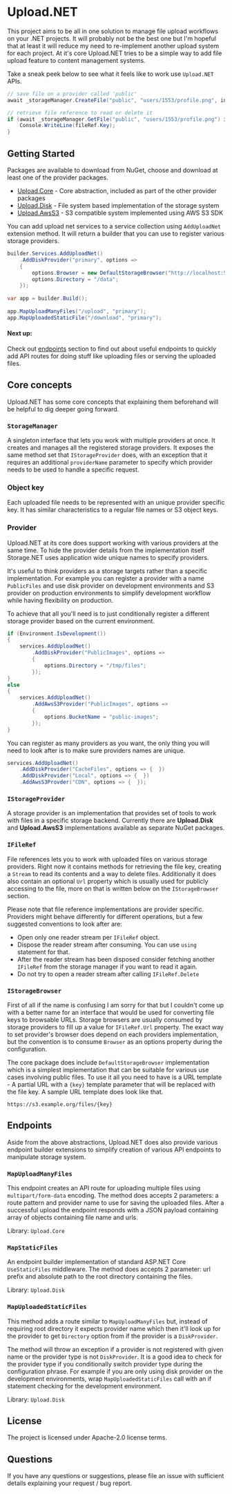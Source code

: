 # Upload.NET

This project aims to be all in one solution to manage file upload workflows on your .NET projects. It will probably not be the best one but I'm hopeful that at least it will reduce my need to re-implement another upload system for each project. At it's core Upload.NET tries to be a simple way to add file upload feature to content management systems.

Take a sneak peek below to see what it feels like to work use `Upload.NET` APIs.

```csharp
// save file on a provider called 'public'
await _storageManager.CreateFile("public", "users/1553/profile.png", inputStream);

// retrieve file reference to read or delete it
if (await _storageManager.GetFile("public", "users/1553/profile.png") is { } fileRef) {
    Console.WriteLine(fileRef.Key);
}
```

## Getting Started

Packages are available to download from NuGet, choose and download at least one of the provider packages.

- [Upload.Core](https://www.nuget.org/packages/Upload.Core/) - Core abstraction, included as part of the other provider packages
- [Upload.Disk](https://www.nuget.org/packages/Upload.Disk/) - File system based implementation of the storage system
- [Upload.AwsS3](https://www.nuget.org/packages/Upload.AwsS3/) - S3 compatible system implemented using AWS S3 SDK

You can add upload net services to a service collection using `AddUploadNet` extension method. It will return a builder that you can use to register various storage providers.

```csharp
builder.Services.AddUploadNet()
    .AddDiskProvider("primary", options =>
    {
        options.Browser = new DefaultStorageBrowser("http://localhost:5000/download/{key}");
        options.Directory = "/data";
    });
    
var app = builder.Build();
    
app.MapUploadManyFiles("/upload", "primary");
app.MapUploadedStaticFile("/download", "primary");
```

#### Next up:

Check out [endpoints](#endpoints) section to find out about useful endpoints to quickly add API routes for doing stuff like uploading files or serving the uploaded files.

## Core concepts

Upload.NET has some core concepts that explaining them beforehand will be helpful to dig deeper going forward.

### `StorageManager`

A singleton interface that lets you work with multiple providers at once. It creates and manages all the registered storage providers. It exposes the same method set that `IStorageProvider` does, with an exception that it requires an additional `providerName` parameter to specify which provider needs to be used to handle a specific request.

### Object key

Each uploaded file needs to be represented with an unique provider specific key. It has similar characteristics to a regular file names or S3 object keys.

### Provider

Upload.NET at its core does support working with various providers at the same time. To hide the provider details from the implementation itself Storage.NET uses application wide unique names to specify providers.

It's useful to think providers as a storage targets rather than a specific implementation. For example you can register a provider with a name `PublicFiles` and use disk provider on development environments and S3 provider on production environments to simplify development workflow while having flexibility on production.

To achieve that all you'll need is to just conditionally register a different storage provider based on the current environment.

```csharp
if (Environment.IsDevelopment())
{
    services.AddUploadNet()
        .AddDiskProvider("PublicImages", options =>
        {
            options.Directory = "/tmp/files";
        });
}
else
{
    services.AddUploadNet()
        .AddAwsS3Provider("PublicImages", options =>
        {
            options.BucketName = "public-images";
        });
}
```

You can register as many providers as you want, the only thing you will need to look after is to make sure providers names are unique.

```csharp
services.AddUploadNet()
    .AddDiskProvider("CacheFiles", options => {  })
    .AddDiskProvider("Local", options => {  })
    .AddAwsS3Provder("CDN", options => {  }); 
```

### `IStorageProvider`

A storage provider is an implementation that provides set of tools to work with files in a specific storage backend. Currently there are **Upload.Disk** and **Upload.AwsS3** implementations available as separate NuGet packages.

### `IFileRef`

File references lets you to work with uploaded files on various storage providers. Right now it contains methods for retrieving the file key, creating a `Stream` to read its contents and a way to delete files. Additionally it does also contain an optional `Url` property which is usually used for publicly accessing to the file, more on that is written below on the `IStorageBrowser` section.

Please note that file reference implementations are provider specific. Providers might behave differently for different operations, but a few suggested conventions to look after are:

- Open only one reader stream per `IFileRef` object.
- Dispose the reader stream after consuming. You can use `using` statement for that.
- After the reader stream has been disposed consider fetching another `IFileRef` from the storage manager if you want to read it again.
- Do not try to open a reader stream after calling `IFileRef.Delete`

### `IStorageBrowser`

First of all if the name is confusing I am sorry for that but I couldn't come up with a better name for an interface that would be used for converting file keys to browsable URLs. Storage browsers are usually consumed by storage providers to fill up a value for `IFileRef.Url` property. The exact way to set provider's browser does depend on each providers implementation, but the convention is to consume `Browser` as an options property during the configuration.

The core package does include `DefaultStorageBrowser` implementation which is a simplest implementation that can be suitable for various use cases involving public files. To use it all you need to have is a URL template - A partial URL with a `{key}` template parameter that will be replaced with the file key. A sample URL template does look like that.

```plain
https://s3.example.org/files/{key}
```

## Endpoints

Aside from the above abstractions, Upload.NET does also provide various endpoint builder extensions to simplify creation of various API endpoints to manipulate storage system.

### `MapUploadManyFiles`

This endpoint creates an API route for uploading multiple files using `multipart/form-data` encoding. The method does accepts 2 parameters: a route pattern and provider name to use for saving the uploaded files. After a successful upload the endpoint responds with a JSON payload containing array of objects containing file name and urls.

Library: `Upload.Core`

### `MapStaticFiles`

An endpoint builder implementation of standard ASP.NET Core `UseStaticFiles` middleware. The method does accepts 2 parameter: url prefix and absolute path to the root directory containing the files.

Library: `Upload.Disk`

### `MapUploadedStaticFiles`

This method adds a route similar to `MapUploadManyFiles` but, instead of requiring root directory it expects provider name which then it'll look up for the provider to get `Directory` option from if the provider is a `DiskProvider`.

The method will throw an exception if a provider is not registered with given name or the provider type is not `DiskProvider`. It is a good idea to check for the provider type if you conditionally switch provider type during the configuration phrase. For example if you are only using disk provider on the development environments, wrap `MapUploadedStaticFiles` call with an if statement checking for the development environment.

Library: `Upload.Disk`

## License

The project is licensed under Apache-2.0 license terms.

## Questions

If you have any questions or suggestions, please file an issue with sufficient details explaining your request / bug report.
